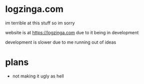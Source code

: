 # logzinga.com
im terrible at this stuff so im sorry 


website is at https://logzinga.com
due to it being in development

development is slower due to me running out of ideas


# plans
* not making it ugly as hell

